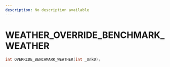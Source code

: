 ```yaml
---
description: No description available 
---
```


# WEATHER\_OVERRIDE_BENCHMARK_WEATHER

```cpp
int OVERRIDE_BENCHMARK_WEATHER(int _Unk0);
```
